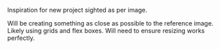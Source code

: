 Inspiration for new project sighted as per image.

Will be creating something as close as possible to the reference image. Likely using grids and flex boxes. Will need to ensure resizing works perfectly.
